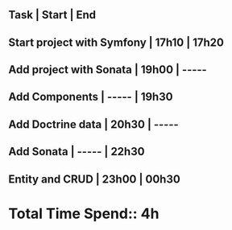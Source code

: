 #
## Task                       | Start | End
## Start project with Symfony | 17h10 | 17h20

## Add project with Sonata    | 19h00 | -----
## Add Components             | ----- | 19h30

## Add Doctrine data          | 20h30 | -----
## Add Sonata                 | ----- | 22h30

## Entity and CRUD            | 23h00 | 00h30

# Total Time Spend:: 4h
